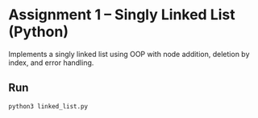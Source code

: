 # Assignment 1 – Singly Linked List (Python)

Implements a singly linked list using OOP with node addition, deletion by index, and error handling.

## Run
```bash
python3 linked_list.py
